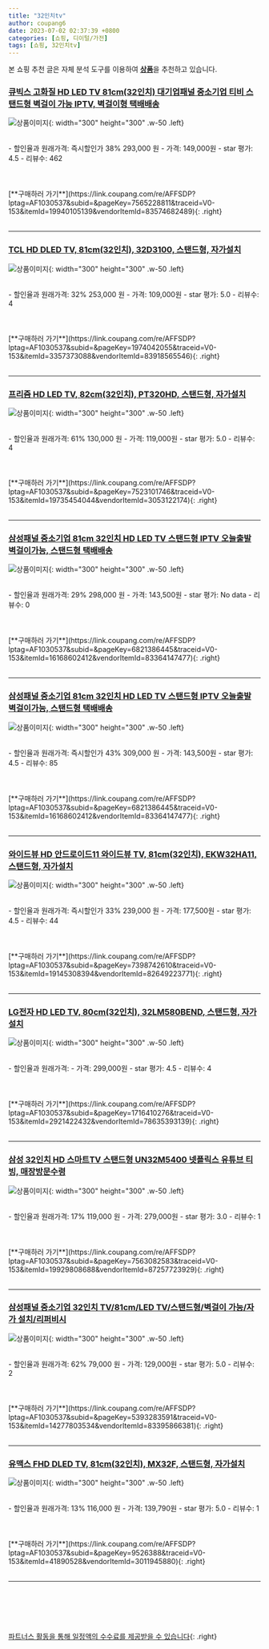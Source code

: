 ```yaml
---
title: "32인치tv"
author: coupang6
date: 2023-07-02 02:37:39 +0800
categories: [쇼핑, 디이털/가전]
tags: [쇼핑, 32인치tv]
---
```


본 쇼핑 추천 글은 자체 분석 도구를 이용하여 [**상품**](https://link.coupang.com/a/bao1ui)을 추천하고 있습니다.

### [큐빅스 고화질 HD LED TV 81cm(32인치) 대기업패널 중소기업 티비 스탠드형 벽걸이 가능 IPTV, 벽걸이형 택배배송](https://link.coupang.com/re/AFFSDP?lptag=AF1030537&subid=&pageKey=7565228811&traceid=V0-153&itemId=19940105139&vendorItemId=83574682489)

![상품이미지](https://thumbnail7.coupangcdn.com/thumbnails/remote/230x230ex/image/vendor_inventory/20c2/4f456159a49ea9e6c13c2e9eaa77cfd0b5d39d4347e9fa6ba73f7cbc3541.jpg){: width="300" height="300" .w-50 .left}


<br>
- 할인율과 원래가격: 즉시할인가 38%  293,000   원
- 가격: 149,000원
- star 평가: 4.5
- 리뷰수: 462
<br>
<br>
<br>
<br>
[**구매하러 가기**](https://link.coupang.com/re/AFFSDP?lptag=AF1030537&subid=&pageKey=7565228811&traceid=V0-153&itemId=19940105139&vendorItemId=83574682489){: .right}
<br>
<br>

---

### [TCL HD DLED TV, 81cm(32인치), 32D3100, 스탠드형, 자가설치](https://link.coupang.com/re/AFFSDP?lptag=AF1030537&subid=&pageKey=1974042055&traceid=V0-153&itemId=3357373088&vendorItemId=83918565546)

![상품이미지](https://thumbnail7.coupangcdn.com/thumbnails/remote/230x230ex/image/vendor_inventory/4173/6690b716b4da074e43cf8d837b9121a224d847a23cfbf593cfec2cef4544.jpg){: width="300" height="300" .w-50 .left}


<br>
- 할인율과 원래가격: 32%  253,000   원
- 가격: 109,000원
- star 평가: 5.0
- 리뷰수: 4
<br>
<br>
<br>
<br>
[**구매하러 가기**](https://link.coupang.com/re/AFFSDP?lptag=AF1030537&subid=&pageKey=1974042055&traceid=V0-153&itemId=3357373088&vendorItemId=83918565546){: .right}
<br>
<br>

---

### [프리즘 HD LED TV, 82cm(32인치), PT320HD, 스탠드형, 자가설치](https://link.coupang.com/re/AFFSDP?lptag=AF1030537&subid=&pageKey=7523101746&traceid=V0-153&itemId=19735454044&vendorItemId=3053122174)

![상품이미지](https://thumbnail6.coupangcdn.com/thumbnails/remote/230x230ex/image/retail/images/5296877259013933-81144453-dd2a-4724-9bc1-93a9b841f85e.jpg){: width="300" height="300" .w-50 .left}


<br>
- 할인율과 원래가격: 61%  130,000   원
- 가격: 119,000원
- star 평가: 5.0
- 리뷰수: 4
<br>
<br>
<br>
<br>
[**구매하러 가기**](https://link.coupang.com/re/AFFSDP?lptag=AF1030537&subid=&pageKey=7523101746&traceid=V0-153&itemId=19735454044&vendorItemId=3053122174){: .right}
<br>
<br>

---

### [삼성패널 중소기업 81cm 32인치 HD LED TV 스탠드형 IPTV 오늘출발 벽걸이가능, 스탠드형 택배배송](https://link.coupang.com/re/AFFSDP?lptag=AF1030537&subid=&pageKey=6821386445&traceid=V0-153&itemId=16168602412&vendorItemId=83364147477)

![상품이미지](https://thumbnail10.coupangcdn.com/thumbnails/remote/230x230ex/image/vendor_inventory/c10f/3579756d89781d2c264277f0a5fea449053994eb906cf4c3691916e9e7ca.jpg){: width="300" height="300" .w-50 .left}


<br>
- 할인율과 원래가격: 29%  298,000   원
- 가격: 143,500원
- star 평가: No data
- 리뷰수: 0
<br>
<br>
<br>
<br>
[**구매하러 가기**](https://link.coupang.com/re/AFFSDP?lptag=AF1030537&subid=&pageKey=6821386445&traceid=V0-153&itemId=16168602412&vendorItemId=83364147477){: .right}
<br>
<br>

---

### [삼성패널 중소기업 81cm 32인치 HD LED TV 스탠드형 IPTV 오늘출발 벽걸이가능, 스탠드형 택배배송](https://link.coupang.com/re/AFFSDP?lptag=AF1030537&subid=&pageKey=6821386445&traceid=V0-153&itemId=16168602412&vendorItemId=83364147477)

![상품이미지](https://thumbnail10.coupangcdn.com/thumbnails/remote/230x230ex/image/vendor_inventory/c10f/3579756d89781d2c264277f0a5fea449053994eb906cf4c3691916e9e7ca.jpg){: width="300" height="300" .w-50 .left}


<br>
- 할인율과 원래가격: 즉시할인가 43%  309,000   원
- 가격: 143,500원
- star 평가: 4.5
- 리뷰수: 85
<br>
<br>
<br>
<br>
[**구매하러 가기**](https://link.coupang.com/re/AFFSDP?lptag=AF1030537&subid=&pageKey=6821386445&traceid=V0-153&itemId=16168602412&vendorItemId=83364147477){: .right}
<br>
<br>

---

### [와이드뷰 HD 안드로이드11 와이드뷰 TV, 81cm(32인치), EKW32HA11, 스탠드형, 자가설치](https://link.coupang.com/re/AFFSDP?lptag=AF1030537&subid=&pageKey=7398742610&traceid=V0-153&itemId=19145308394&vendorItemId=82649223771)

![상품이미지](https://thumbnail7.coupangcdn.com/thumbnails/remote/230x230ex/image/retail/images/1504393839506634-cff8d8f6-3c10-43cf-9b73-a8fc34ad7ac1.jpg){: width="300" height="300" .w-50 .left}


<br>
- 할인율과 원래가격: 즉시할인가 33%  239,000   원
- 가격: 177,500원
- star 평가: 4.5
- 리뷰수: 44
<br>
<br>
<br>
<br>
[**구매하러 가기**](https://link.coupang.com/re/AFFSDP?lptag=AF1030537&subid=&pageKey=7398742610&traceid=V0-153&itemId=19145308394&vendorItemId=82649223771){: .right}
<br>
<br>

---

### [LG전자 HD LED TV, 80cm(32인치), 32LM580BEND, 스탠드형, 자가설치](https://link.coupang.com/re/AFFSDP?lptag=AF1030537&subid=&pageKey=1716410276&traceid=V0-153&itemId=2921422432&vendorItemId=78635393139)

![상품이미지](https://thumbnail7.coupangcdn.com/thumbnails/remote/230x230ex/image/vendor_inventory/1eaa/028321fa07d0d29c682d1772ec558efe6af7b286124c659bb126608daaab.jpg){: width="300" height="300" .w-50 .left}


<br>
- 할인율과 원래가격: 
- 가격: 299,000원
- star 평가: 4.5
- 리뷰수: 4
<br>
<br>
<br>
<br>
[**구매하러 가기**](https://link.coupang.com/re/AFFSDP?lptag=AF1030537&subid=&pageKey=1716410276&traceid=V0-153&itemId=2921422432&vendorItemId=78635393139){: .right}
<br>
<br>

---

### [삼성 32인치 HD 스마트TV 스탠드형 UN32M5400 넷플릭스 유튜브 티빙, 매장방문수령](https://link.coupang.com/re/AFFSDP?lptag=AF1030537&subid=&pageKey=7563082583&traceid=V0-153&itemId=19929808688&vendorItemId=87257723929)

![상품이미지](https://thumbnail10.coupangcdn.com/thumbnails/remote/230x230ex/image/vendor_inventory/ed0c/c2638235184ea7252d8b3a6a8c9fa55ff89a839abf89ba2d4f0f766f13d3.jpg){: width="300" height="300" .w-50 .left}


<br>
- 할인율과 원래가격: 17%  119,000   원
- 가격: 279,000원
- star 평가: 3.0
- 리뷰수: 1
<br>
<br>
<br>
<br>
[**구매하러 가기**](https://link.coupang.com/re/AFFSDP?lptag=AF1030537&subid=&pageKey=7563082583&traceid=V0-153&itemId=19929808688&vendorItemId=87257723929){: .right}
<br>
<br>

---

### [삼성패널 중소기업 32인치 TV/81cm/LED TV/스탠드형/벽걸이 가능/자가 설치/리퍼비시](https://link.coupang.com/re/AFFSDP?lptag=AF1030537&subid=&pageKey=5393283591&traceid=V0-153&itemId=14277803534&vendorItemId=83395866381)

![상품이미지](https://thumbnail7.coupangcdn.com/thumbnails/remote/230x230ex/image/vendor_inventory/c0ef/5f3d42ff30be1370070ab27764475a6adac1642fda0fea06ed1c2c89f01d.jpg){: width="300" height="300" .w-50 .left}


<br>
- 할인율과 원래가격: 62%  79,000   원
- 가격: 129,000원
- star 평가: 5.0
- 리뷰수: 2
<br>
<br>
<br>
<br>
[**구매하러 가기**](https://link.coupang.com/re/AFFSDP?lptag=AF1030537&subid=&pageKey=5393283591&traceid=V0-153&itemId=14277803534&vendorItemId=83395866381){: .right}
<br>
<br>

---

### [유맥스 FHD DLED TV, 81cm(32인치), MX32F, 스탠드형, 자가설치](https://link.coupang.com/re/AFFSDP?lptag=AF1030537&subid=&pageKey=9526388&traceid=V0-153&itemId=41890528&vendorItemId=3011945880)

![상품이미지](https://thumbnail9.coupangcdn.com/thumbnails/remote/230x230ex/image/retail/images/14350645729663238-3bae70e2-0af6-490f-a884-f9a6906bedeb.jpg){: width="300" height="300" .w-50 .left}


<br>
- 할인율과 원래가격: 13%  116,000   원
- 가격: 139,790원
- star 평가: 5.0
- 리뷰수: 1
<br>
<br>
<br>
<br>
[**구매하러 가기**](https://link.coupang.com/re/AFFSDP?lptag=AF1030537&subid=&pageKey=9526388&traceid=V0-153&itemId=41890528&vendorItemId=3011945880){: .right}
<br>
<br>

---
<br><br><br><br><br> [파트너스 활동을 통해 일정액의 수수료를 제공받을 수 있습니다](https://link.coupang.com/a/bao1ui){: .right}